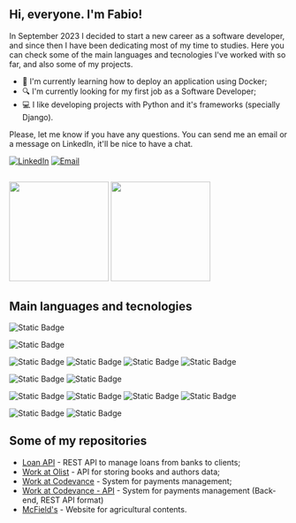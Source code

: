 ## Hi, everyone. I'm Fabio!

In September 2023 I decided to start a new career as a software developer, and since then I have been dedicating most of my time to studies. Here you can check some of the main languages and tecnologies I've worked with so far, and also some of my projects. 


- 📖 I'm currently learning how to deploy an application using Docker;
- 🔍 I'm currently looking for my first job as a Software Developer;
- 💻 I like developing projects with Python and it's frameworks (specially Django).

Please, let me know if you have any questions. You can send me an email or a message on LinkedIn, it'll be nice to have a chat.

[![LinkedIn](https://img.shields.io/badge/Fabio%20Zanetti-%230A66C2?logo=linkedin)](https://www.linkedin.com/in/fabio-zanetti-5b605a117/)
[![Email](https://img.shields.io/badge/fczanetti%40hotmail.com-blue)](mailto:fczanetti@hotmail.com)


##

<div>
    <img height="180em" src='https://github-readme-stats.vercel.app/api?username=fczanetti&theme=react'/>
    <img height="180em" src='https://github-readme-stats.vercel.app/api/top-langs/?username=fczanetti&layout=compact&theme=react'/>
</div>

## Main languages and tecnologies

![Static Badge](https://img.shields.io/badge/Python-blue)

![Static Badge](https://img.shields.io/badge/Pipenv-blue)

![Static Badge](https://img.shields.io/badge/Linux-%23e95420)
![Static Badge](https://img.shields.io/badge/Django-%230c3c26)
![Static Badge](https://img.shields.io/badge/Django%20Ninja-%234cae4f)
![Static Badge](https://img.shields.io/badge/Django%20REST%20framework-%23A30000)

![Static Badge](https://img.shields.io/badge/PostgreSQL-%23336791)
![Static Badge](https://img.shields.io/badge/Docker-%231d63ed)

![Static Badge](https://img.shields.io/badge/Fly.io-%234f46e5)
![Static Badge](https://img.shields.io/badge/Heroku-%23654a86)
![Static Badge](https://img.shields.io/badge/AWS%20S3-%2367a353)
![Static Badge](https://img.shields.io/badge/GitHub-black)

![Static Badge](https://img.shields.io/badge/CSS-blue)
![Static Badge](https://img.shields.io/badge/HTML-%23ed4c28)


## Some of my repositories

- [Loan API](https://github.com/fczanetti/loan_api) - REST API to manage loans from banks to clients;
- [Work at Olist](https://github.com/fczanetti/work-at-olist) - API for storing books and authors data;
- [Work at Codevance](https://github.com/fczanetti/work-at-codevance) - System for payments management;
- [Work at Codevance - API](https://github.com/fczanetti/work-at-codevance-api) - System for payments management (Back-end, REST API format)
- [McField's](https://github.com/fczanetti/mcfields/) - Website for agricultural contents.


<!--
**fczanetti/fczanetti** is a ✨ _special_ ✨ repository because its `README.md` (this file) appears on your GitHub profile.

Here are some ideas to get you started:

- 🔭 I’m currently working on ...
- 🌱 I’m currently learning ...
- 👯 I’m looking to collaborate on ...
- 🤔 I’m looking for help with ...
- 💬 Ask me about ...
- 📫 How to reach me: ...
- 😄 Pronouns: ...
- ⚡ Fun fact: ...
-->
